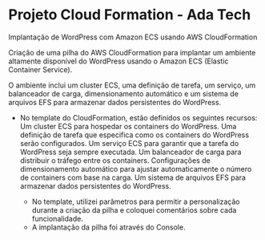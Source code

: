 # Projeto Cloud Formation - Ada Tech

Implantação de WordPress com Amazon ECS usando AWS CloudFormation

Criação de uma pilha do AWS CloudFormation para implantar um ambiente altamente disponível do WordPress usando o Amazon ECS (Elastic Container Service).

O ambiente inclui um cluster ECS, uma definição de tarefa, um serviço, um balanceador de carga, dimensionamento automático e um sistema de arquivos EFS para armazenar dados persistentes do WordPress.

- No template do CloudFormation, estão definidos os seguintes recursos:
  Um cluster ECS para hospedar os containers do WordPress.
  Uma definição de tarefa que especifica como os containers do WordPress serão configurados.
  Um serviço ECS para garantir que a tarefa do WordPress seja sempre executada.
  Um balanceador de carga para distribuir o tráfego entre os containers.
  Configurações de dimensionamento automático para ajustar automaticamente o número de containers com base na carga.
  Um sistema de arquivos EFS para armazenar dados persistentes do WordPress.

  - No template, utilizei parâmetros para permitir a personalização durante a criação da pilha e coloquei comentários sobre cada funcionalidade.  
  - A implantação da pilha foi através do Console.  
